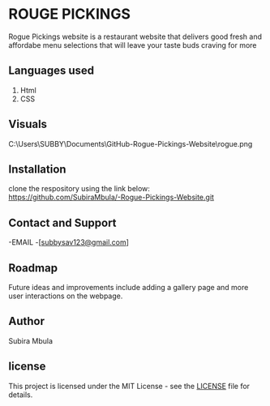 
# ROUGE PICKINGS

Rogue Pickings website is a restaurant website that delivers good fresh and affordabe menu selections that will leave your taste buds craving for more


## Languages used
1. Html
2. CSS

## Visuals
C:\Users\SUBBY\Documents\GitHub\-Rogue-Pickings-Website\rogue.png

## Installation
clone the respository using the link below:
https://github.com/SubiraMbula/-Rogue-Pickings-Website.git

## Contact and Support
-EMAIL -[subbysav123@gmail.com]

## Roadmap
Future ideas and improvements include adding a gallery page and more user interactions on the webpage.

## Author
Subira Mbula

## license
This project is licensed under the MIT License - see the [LICENSE](LICENSE) file for details.


